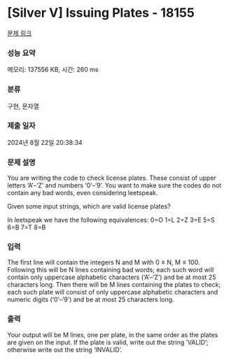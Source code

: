 # [Silver V] Issuing Plates - 18155 

[문제 링크](https://www.acmicpc.net/problem/18155) 

### 성능 요약

메모리: 137556 KB, 시간: 260 ms

### 분류

구현, 문자열

### 제출 일자

2024년 8월 22일 20:38:34

### 문제 설명

<p>You are writing the code to check license plates. These consist of upper letters ‘A’–‘Z’ and numbers ‘0’–‘9’. You want to make sure the codes do not contain any bad words, even considering leetspeak.</p>

<p>Given some input strings, which are valid license plates?</p>

<p>In leetspeak we have the following equivalences: 0=O 1=L 2=Z 3=E 5=S 6=B 7=T 8=B</p>

### 입력 

 <p>The first line will contain the integers N and M with 0 ≤ N, M ≤ 100. Following this will be N lines containing bad words; each such word will contain only uppercase alphabetic characters (‘A’–‘Z’) and be at most 25 characters long. Then there will be M lines containing the plates to check; each such plate will consist of only uppercase alphabetic characters and numeric digits (‘0’–‘9’) and be at most 25 characters long.</p>

### 출력 

 <p>Your output will be M lines, one per plate, in the same order as the plates are given on the input. If the plate is valid, write out the string ‘VALID’; otherwise write out the string ‘INVALID’.</p>


